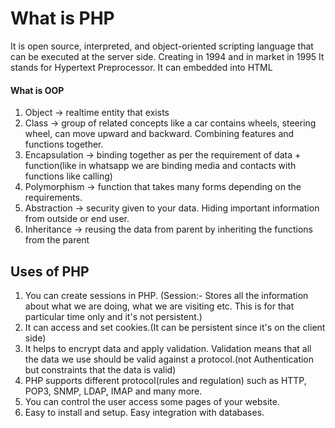 # What is PHP

It is open source, interpreted, and object-oriented scripting language that can be executed at the server side.
Creating in 1994 and in market in 1995
It stands for Hypertext Preprocessor.
It can embedded into HTML

#### What is OOP

1. Object -> realtime entity that exists
2. Class -> group of related concepts like a car contains wheels, steering wheel, can move upward and backward. Combining features and functions together.
3. Encapsulation -> binding together as per the requirement of data + function(like in whatsapp we are binding media and contacts with functions like calling)
4. Polymorphism -> function that takes many forms depending on the requirements.
5. Abstraction -> security given to your data. Hiding important information from outside or end user.
6. Inheritance -> reusing the data from parent by inheriting the functions from the parent

## Uses of PHP

1. You can create sessions in PHP. (Session:- Stores all the information about what we are doing, what we are visiting etc. This is for that particular time only and it's not persistent.)
2. It can access and set cookies.(It can be persistent since it's on the client side)
3. It helps to encrypt data and apply validation. Validation means that all the data we use should be valid against a protocol.(not Authentication but constraints that the data is valid)
4. PHP supports different protocol(rules and regulation) such as HTTP, POP3, SNMP, LDAP, IMAP and many more.
5. You can control the user access some pages of your website.
6. Easy to install and setup. Easy integration with databases.
